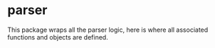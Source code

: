 # parser

This package wraps all the parser logic, here is where all associated functions and objects are defined.